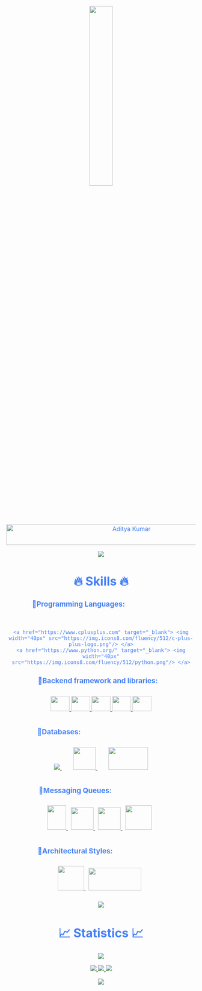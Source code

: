 
<p align="center"><img src="animation.gif" width="35%"></p>
<div style=" font-size: medium; color: #447ff7" align=center>

  <img src="https://readme-typing-svg.herokuapp.com?font=Kaushan+Script&size=40&duration=3500&color=447FF7&background=FFFFFF00&center=true&vCenter=true&width=650&height=55&lines=Hey!+It's+Adarsh+Masekar+%F0%9F%91%8B%F0%9F%8F%BB;I+am+a+Graduate+Student+%F0%9F%A7%91%F0%9F%8F%BB%E2%80%8D%F0%9F%92%BB;I+am+from+India+%F0%9F%87%AE%F0%9F%87%B3;I+have+frontend+work+experience+%F0%9F%93%88;In+building+Webapplications+%E2%9A%99%EF%B8%8F" alt="Aditya Kumar" width="650" height="55">

<p  align="center">
<img src="https://user-images.githubusercontent.com/73097560/115834477-dbab4500-a447-11eb-908a-139a6edaec5c.gif">             
<br>

# 🔥 Skills 🔥

### 🔹Programming Languages:ㅤㅤㅤㅤㅤㅤㅤ

<p style="padding:10px;">
 
    <a href="https://www.cplusplus.com" target="_blank"> <img width="40px" src="https://img.icons8.com/fluency/512/c-plus-plus-logo.png"/> </a>
    <a href="https://www.python.org/" target="_blank"> <img width="40px"  src="https://img.icons8.com/fluency/512/python.png"/> </a>
</p>
  

### 🔹Backend framework and libraries:ㅤ
<p style="padding:10px;">
    <a href="https://spring.io/projects/spring-framework" target="_blank"> 
      <img src="https://spring.io/images/projects/spring-framework-640ad1b04f7efa89e0f0f7353e6b5e02.svg?v=2" height=40 width=50 /> 
    </a>
    <a href="https://spring.io/projects/spring-boot" target="_blank"> 
      <img src="https://spring.io/images/projects/spring-boot-7f2e24fb962501672cc91ccd285ed2ba.svg" height=40 width=50 /> 
    </a>
    <a href="https://spring.io/projects/spring-data" target="_blank"> 
      <img src="https://spring.io/images/projects/spring-data-79cc203ed8c54191215a60f9e5dc638f.svg" height=40 width=50 />
    </a>
    <a href="https://spring.io/projects/spring-security" target="_blank"> 
      <img src="https://spring.io/images/projects/spring-security-b712a4cdb778e72eb28b8c55ec39dbd1.svg" height=40 width=50 /> 
    </a>
    <a href="https://spring.io/projects/spring-cloud" target="_blank"> 
      <img src="https://spring.io/images/projects/spring-cloud-81fe04ab129ab99da0e7c7115bb09920.svg" height=40 width=50 /> 
    </a>
</p>

### 🔹Databases:ㅤㅤㅤㅤㅤㅤㅤㅤㅤㅤㅤㅤㅤ
<p style="padding:10px;"> 
    <a style="padding:15px;" href="https://www.mysql.com/" target="_blank"> <img src="https://img.icons8.com/fluent/50/000000/mysql-logo.png"/> </a>
    <a style="padding:15px;" href="https://www.mongodb.com/" target="_blank"> <img src="https://img.icons8.com/color/452/mongodb.png" height=60 width=60 /> </a>
    <a style="padding:15px;" href="https://redis.com/" target="_blank"> <img src="https://redis.com/wp-content/themes/wpx/assets/images/logo-redis.svg?auto=webp&quality=85,75&width=120" height=60 width=105 /> </a>
</p>

### 🔹Messaging Queues:ㅤㅤㅤㅤㅤㅤㅤㅤ
<p style="padding:10px;"> 
    <a style="padding-right:8px;" href="https://kafka.apache.org" target="_blank"> <img src="https://external-content.duckduckgo.com/iu/?u=https%3A%2F%2Fstawarczyk.pl%2Fwp-content%2Fuploads%2F2020%2F06%2Fkafka.png&f=1&nofb=1" height=65 width=50 /> </a>
    <a style="padding-right:8px;" href="https://cloud.google.com/pubsub/docs/overview" target="_blank"> <img src="https://iconape.com/wp-content/png_logo_vector/google-cloud-pub-sub-logo.png" height=60 width=60 /> </a>
    <a style="padding-right:8px;" href="https://www.rabbitmq.com" target="_blank"> <img src="https://cdn.iconscout.com/icon/free/png-256/rabbitmq-282296.png" height=60 width=60 /> </a>
    <a style="padding-right:8px;" href="https://aws.amazon.com/sqs/" target="_blank"> <img src="https://cdn2.iconfinder.com/data/icons/amazon-aws-stencils/100/App_Services_copy_Amazon_SQS-512.png" height=65 width=70 /> </a>
</p>

### 🔹Architectural Styles:ㅤㅤㅤㅤㅤㅤㅤㅤ
<p style="padding:10px;"> 
    <a style="padding-right:8px;" href="https://docs.microsoft.com/en-us/azure/architecture/best-practices/api-design" target="_blank"> <img src="https://icon-library.com/images/rest-api-icon/rest-api-icon-8.jpg" height=65 width=70 /> </a>
    <a style="padding-right:8px;" href="https://grpc.io/" target="_blank"> <img src="https://cncf-branding.netlify.app/img/projects/grpc/horizontal/white/grpc-horizontal-white.png" height=60 width=140 /> </a>
</p>

<p  align="center">
<img src="https://user-images.githubusercontent.com/73097560/115834477-dbab4500-a447-11eb-908a-139a6edaec5c.gif">             
<br>

# 📈 Statistics 📈
![](https://komarev.com/ghpvc/?username=adityakumar28&color=447ff7&label=Visitor+count)

<p align="center">
  <a href="https://github.com/AdityaKumar28">
    <img src="https://github-readme-stats.vercel.app/api?username=AdityaKumar28&show_icons=true&theme=github_dark&hide_border=true" />
    <img src="https://github-readme-streak-stats.herokuapp.com/?user=AdityaKumar28&theme=github-dark-blue&hide_border=true" />
    <img src="https://activity-graph.herokuapp.com/graph?username=AdityaKumar28&theme=react-dark" />
</a>
</p>


<p  align="center">
<img src="https://user-images.githubusercontent.com/73097560/115834477-dbab4500-a447-11eb-908a-139a6edaec5c.gif">             
<br>

</div>
